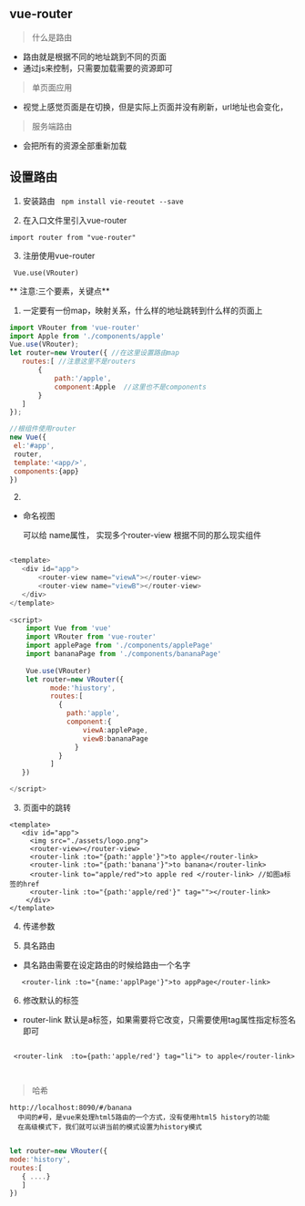 ## vue-router

> 什么是路由

 - 路由就是根据不同的地址跳到不同的页面
 - 通过js来控制，只需要加载需要的资源即可
 
 
> 单页面应用

 - 视觉上感觉页面是在切换，但是实际上页面并没有刷新，url地址也会变化，
 
 > 服务端路由
 
 - 会把所有的资源全部重新加载
 
 ## 设置路由
  
   1. 安装路由
 ` npm install vie-reoutet --save`
    
   2. 在入口文件里引入vue-router
   
   ` import router from "vue-router" `
    
   3. 注册使用vue-router
   
   `` Vue.use(VRouter)``
 

** 注意:三个要素，关键点**
   
   1. 一定要有一份map，映射关系，什么样的地址跳转到什么样的页面上
   ``` js
   import VRouter from 'vue-router'
   import Apple from './components/apple'
   Vue.use(VRouter);
   let router=new Vrouter({ //在这里设置路由map
      routes:[ //注意这里不是routers
          {
              path:'/apple',
              component:Apple  //这里也不是components
          }
      ]
   });
   
   //根组件使用router
   new Vue({
    el:'#app',
    router,
    template:'<app/>',
    components:{app}
   })

   ```
   
   
   2. <router-view></router-view>
   
   
   *  命名视图
   
        可以给<router-view name="appl"></router-view>  name属性，
        实现多个router-view 根据不同的那么现实组件
   
   ``` js

   <template>
      <div id="app">
          <router-view name="viewA"></router-view>
          <router-view name="viewB"></router-view>
      </div>
   </template>
     
   <script>
       import Vue from 'vue'
       import VRouter from 'vue-router'
       import applePage from './components/applePage'
       import bananaPage from './components/bananaPage'
       
       Vue.use(VRouter)
       let router=new VRouter({
             mode:'hiustory',
             routes:[
               {
                 path:'apple',
                 component:{
                     viewA:applePage,
                     viewB:bananaPage
                   }
               }
             ]
      })
   
   </script>  

  ```

   
   3. 页面中的<router-linik>跳转
   ```apple html5
   <template>
      <div id="app">
        <img src="./assets/logo.png">
        <router-view></router-view>
        <router-link :to="{path:'apple'}">to apple</router-link>
        <router-link :to="{path:'banana'}">to banana</router-link>
        <router-link to="apple/red">to apple red </router-link> //如图a标签的href
        <router-link :to="{path:'apple/red'}" tag=""></router-link>
       </div>
   </template>
  
```

   4. 传递参数
   

      <router-link :to="{path:'apple/red',param:{color:'yellow'}}"></router-link>
 
     
   5. 具名路由
   
   * 具名路由需要在设定路由的时候给路由一个名字
   ```
      <router-link :to="{name:'applPage'}">to appPage</router-link>
   ```
   
   6. 修改默认的标签
    
   * router-link 默认是a标签，如果需要将它改变，只需要使用tag属性指定标签名即可   
    
```

 <router-link  :to={path:'apple/red'} tag="li"> to apple</router-link>
 
 
```



> 哈希

   ```
   http://localhost:8090/#/banana
     中间的#号，是vue来处理html5路由的一个方式，没有使用html5 history的功能
     在高级模式下，我们就可以讲当前的模式设置为history模式
   ```
   
   ``` js
   
   let router=new VRouter({
   mode:'history',
   routes:[
      { ....}
      ]
   })
   
```
   
   
   
   
  